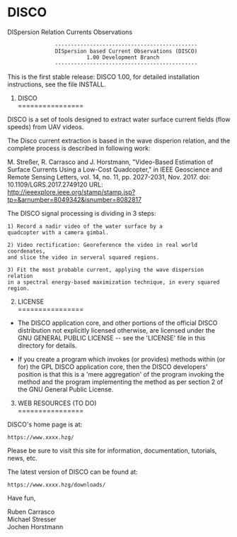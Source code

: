 # DISCO
DISpersion Relation Currents Observations

                   ---------------------------------------------
                   DISpersion based Current Observations (DISCO)
                      	     1.00 Development Branch
                   ---------------------------------------------

This is the first stable release: DISCO 1.00, for detailed 
installation instructions, see the file INSTALL.



1. DISCO <br />
================

DISCO is a set of tools designed to extract water surface 
current fields (flow speeds) from UAV videos.

The Disco current extraction is based in the wave disperion relation, 
and the complete process is described in following work:

M. Streßer, R. Carrasco and J. Horstmann, "Video-Based Estimation 
of Surface Currents Using a Low-Cost Quadcopter," in IEEE Geoscience 
and Remote Sensing Letters, vol. 14, no. 11, pp. 2027-2031, Nov. 2017.
doi: 10.1109/LGRS.2017.2749120
URL: http://ieeexplore.ieee.org/stamp/stamp.jsp?tp=&arnumber=8049342&isnumber=8082817

The DISCO signal processing is dividing in 3 steps:

	1) Record a nadir video of the water surface by a  
	quadcopter with a camera gimbal.

	2) Video rectification: Georeference the video in real world coordenates, 
	and slice the video in serveral squared regions. 

	3) Fit the most probable current, applying the wave dispersion relation 
	in a spectral energy-based maximization technique, in every squared region.



2. LICENSE <br />
================

* The DISCO application core, and other portions of the official DISCO
  distribution not explicitly licensed otherwise, are licensed under
  the GNU GENERAL PUBLIC LICENSE -- see the 'LICENSE' file in this
  directory for details.

* If you create a program which invokes (or provides) methods within
  (or for) the GPL DISCO application core, then the DISCO developers'
  position is that this is a 'mere aggregation' of the program 
  invoking the method and the program implementing the method as per
  section 2 of the GNU General Public License.




3. WEB RESOURCES (TO DO) <br />
================

DISCO's home page is at:

	https://www.xxxx.hzg/

Please be sure to visit this site for information, documentation,
tutorials, news, etc.

The latest version of DISCO can be found at:

	https://www.xxxx.hzg/downloads/



Have fun,

Ruben Carrasco <br />
Michael Stresser <br />
Jochen Horstmann <br />

